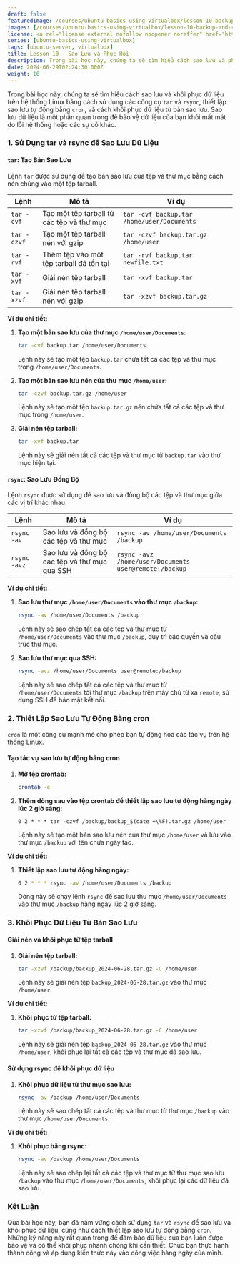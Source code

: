 ```yaml
---
draft: false
featuredImage: /courses/ubuntu-basics-using-virtualbox/lesson-10-backup-and-restore.webp
images: [/courses/ubuntu-basics-using-virtualbox/lesson-10-backup-and-restore.webp]
license: <a rel="license external nofollow noopener noreffer" href="https://creativecommons.org/licenses/by-nc/4.0/" target="_blank">CC BY-NC 4.0</a>
series: [ubuntu-basics-using-virtualbox]
tags: [ubuntu-server, virtualbox]
title: Lesson 10 - Sao Lưu và Phục Hồi
description: Trong bài học này, chúng ta sẽ tìm hiểu cách sao lưu và phục hồi dữ liệu trên Ubuntu Server. Việc sao lưu dữ liệu là một phần quan trọng trong việc bảo vệ dữ liệu quan trọng của bạn khỏi mất mát và hỏng hóc, đồng thời giúp bạn phục hồi dữ liệu nhanh chóng khi cần thiết.
date: 2024-06-29T02:24:30.000Z
weight: 10
---
```


Trong bài học này, chúng ta sẽ tìm hiểu cách sao lưu và khôi phục dữ liệu trên hệ thống Linux bằng cách sử dụng các công cụ `tar` và `rsync`, thiết lập sao lưu tự động bằng `cron`, và cách khôi phục dữ liệu từ bản sao lưu. Sao lưu dữ liệu là một phần quan trọng để bảo vệ dữ liệu của bạn khỏi mất mát do lỗi hệ thống hoặc các sự cố khác.

### 1. Sử Dụng tar và rsync để Sao Lưu Dữ Liệu

#### `tar`: Tạo Bản Sao Lưu

Lệnh `tar` được sử dụng để tạo bản sao lưu của tệp và thư mục bằng cách nén chúng vào một tệp tarball.

| Lệnh        | Mô tả                                     | Ví dụ                                      |
| ----------- | ----------------------------------------- | ------------------------------------------ |
| `tar -cvf`  | Tạo một tệp tarball từ các tệp và thư mục | `tar -cvf backup.tar /home/user/Documents` |
| `tar -czvf` | Tạo một tệp tarball nén với gzip          | `tar -czvf backup.tar.gz /home/user`       |
| `tar -rvf`  | Thêm tệp vào một tệp tarball đã tồn tại   | `tar -rvf backup.tar newfile.txt`          |
| `tar -xvf`  | Giải nén tệp tarball                      | `tar -xvf backup.tar`                      |
| `tar -xzvf` | Giải nén tệp tarball nén với gzip         | `tar -xzvf backup.tar.gz`                  |

**Ví dụ chi tiết:**

1.  **Tạo một bản sao lưu của thư mục `/home/user/Documents`:**

    ```bash
    tar -cvf backup.tar /home/user/Documents
    ```

    Lệnh này sẽ tạo một tệp `backup.tar` chứa tất cả các tệp và thư mục trong `/home/user/Documents`.

2.  **Tạo một bản sao lưu nén của thư mục `/home/user`:**

    ```bash
    tar -czvf backup.tar.gz /home/user
    ```

    Lệnh này sẽ tạo một tệp `backup.tar.gz` nén chứa tất cả các tệp và thư mục trong `/home/user`.

3.  **Giải nén tệp tarball:**

    ```bash
    tar -xvf backup.tar
    ```

    Lệnh này sẽ giải nén tất cả các tệp và thư mục từ `backup.tar` vào thư mục hiện tại.

#### `rsync`: Sao Lưu Đồng Bộ

Lệnh `rsync` được sử dụng để sao lưu và đồng bộ các tệp và thư mục giữa các vị trí khác nhau.

| Lệnh         | Mô tả                                         | Ví dụ                                                 |
| ------------ | --------------------------------------------- | ----------------------------------------------------- |
| `rsync -av`  | Sao lưu và đồng bộ các tệp và thư mục         | `rsync -av /home/user/Documents /backup`              |
| `rsync -avz` | Sao lưu và đồng bộ các tệp và thư mục qua SSH | `rsync -avz /home/user/Documents user@remote:/backup` |

**Ví dụ chi tiết:**

1.  **Sao lưu thư mục `/home/user/Documents` vào thư mục `/backup`:**

    ```bash
    rsync -av /home/user/Documents /backup
    ```

    Lệnh này sẽ sao chép tất cả các tệp và thư mục từ `/home/user/Documents` vào thư mục `/backup`, duy trì các quyền và cấu trúc thư mục.

2.  **Sao lưu thư mục qua SSH:**

    ```bash
    rsync -avz /home/user/Documents user@remote:/backup
    ```

    Lệnh này sẽ sao chép tất cả các tệp và thư mục từ `/home/user/Documents` tới thư mục `/backup` trên máy chủ từ xa `remote`, sử dụng SSH để bảo mật kết nối.

### 2. Thiết Lập Sao Lưu Tự Động Bằng cron

`cron` là một công cụ mạnh mẽ cho phép bạn tự động hóa các tác vụ trên hệ thống Linux.

#### Tạo tác vụ sao lưu tự động bằng cron

1.  **Mở tệp crontab:**

    ```bash
    crontab -e
    ```

2.  **Thêm dòng sau vào tệp crontab để thiết lập sao lưu tự động hàng ngày lúc 2 giờ sáng:**

    ```plaintext
    0 2 * * * tar -czvf /backup/backup_$(date +\%F).tar.gz /home/user
    ```

    Lệnh này sẽ tạo một bản sao lưu nén của thư mục `/home/user` và lưu vào thư mục `/backup` với tên chứa ngày tạo.

**Ví dụ chi tiết:**

1.  **Thiết lập sao lưu tự động hàng ngày:**

    ```bash
    0 2 * * * rsync -av /home/user/Documents /backup
    ```

    Dòng này sẽ chạy lệnh `rsync` để sao lưu thư mục `/home/user/Documents` vào thư mục `/backup` hàng ngày lúc 2 giờ sáng.

### 3. Khôi Phục Dữ Liệu Từ Bản Sao Lưu

#### Giải nén và khôi phục từ tệp tarball

1.  **Giải nén tệp tarball:**

    ```bash
    tar -xzvf /backup/backup_2024-06-28.tar.gz -C /home/user
    ```

    Lệnh này sẽ giải nén tệp `backup_2024-06-28.tar.gz` vào thư mục `/home/user`.

**Ví dụ chi tiết:**

1.  **Khôi phục từ tệp tarball:**

    ```bash
    tar -xzvf /backup/backup_2024-06-28.tar.gz -C /home/user
    ```

    Lệnh này sẽ giải nén tệp `backup_2024-06-28.tar.gz` vào thư mục `/home/user`, khôi phục lại tất cả các tệp và thư mục đã sao lưu.

#### Sử dụng rsync để khôi phục dữ liệu

1.  **Khôi phục dữ liệu từ thư mục sao lưu:**

    ```bash
    rsync -av /backup /home/user/Documents
    ```

    Lệnh này sẽ sao chép tất cả các tệp và thư mục từ thư mục `/backup` vào thư mục `/home/user/Documents`.

**Ví dụ chi tiết:**

1.  **Khôi phục bằng rsync:**

    ```bash
    rsync -av /backup /home/user/Documents
    ```

    Lệnh này sẽ sao chép lại tất cả các tệp và thư mục từ thư mục sao lưu `/backup` vào thư mục `/home/user/Documents`, khôi phục lại các dữ liệu đã sao lưu.

### Kết Luận

Qua bài học này, bạn đã nắm vững cách sử dụng `tar` và `rsync` để sao lưu và khôi phục dữ liệu, cũng như cách thiết lập sao lưu tự động bằng `cron`. Những kỹ năng này rất quan trọng để đảm bảo dữ liệu của bạn luôn được bảo vệ và có thể khôi phục nhanh chóng khi cần thiết. Chúc bạn thực hành thành công và áp dụng kiến thức này vào công việc hàng ngày của mình.
